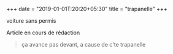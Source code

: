 +++
date = "2019-01-01T:20:20+05:30"
title = "trapanelle"
+++

voiture sans permis
<!--more-->
Article en cours de rédaction

> ça avance pas devant, a cause de c'te trapanelle
